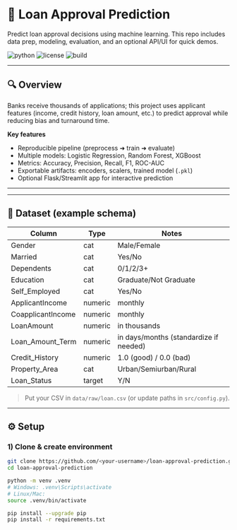 # 🏦 Loan Approval Prediction

Predict loan approval decisions using machine learning. This repo includes data prep, modeling, evaluation, and an optional API/UI for quick demos.

![python](https://img.shields.io/badge/Python-3.9%2B-blue)
![license](https://img.shields.io/badge/License-MIT-green)
![build](https://img.shields.io/badge/CI-GitHub%20Actions-success)

---

## 🔍 Overview
Banks receive thousands of applications; this project uses applicant features (income, credit history, loan amount, etc.) to predict approval while reducing bias and turnaround time.

**Key features**
- Reproducible pipeline (preprocess ➜ train ➜ evaluate)
- Multiple models: Logistic Regression, Random Forest, XGBoost
- Metrics: Accuracy, Precision, Recall, F1, ROC-AUC
- Exportable artifacts: encoders, scalers, trained model (`.pkl`)
- Optional Flask/Streamlit app for interactive prediction

---


---

## 🧮 Dataset (example schema)
| Column            | Type      | Notes                                  |
|-------------------|-----------|----------------------------------------|
| Gender            | cat       | Male/Female                            |
| Married           | cat       | Yes/No                                 |
| Dependents        | cat       | 0/1/2/3+                               |
| Education         | cat       | Graduate/Not Graduate                  |
| Self_Employed     | cat       | Yes/No                                 |
| ApplicantIncome   | numeric   | monthly                                |
| CoapplicantIncome | numeric   | monthly                                |
| LoanAmount        | numeric   | in thousands                           |
| Loan_Amount_Term  | numeric   | in days/months (standardize if needed) |
| Credit_History    | numeric   | 1.0 (good) / 0.0 (bad)                 |
| Property_Area     | cat       | Urban/Semiurban/Rural                  |
| Loan_Status       | target    | Y/N                                    |

> Put your CSV in `data/raw/loan.csv` (or update paths in `src/config.py`).

---

## ⚙️ Setup

### 1) Clone & create environment
```bash
git clone https://github.com/<your-username>/loan-approval-prediction.git
cd loan-approval-prediction

python -m venv .venv
# Windows: .venv\Scripts\activate
# Linux/Mac:
source .venv/bin/activate

pip install --upgrade pip
pip install -r requirements.txt
